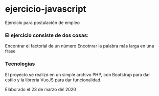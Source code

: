 # ejercicio-javascript
Ejercicio para postulación de empleo


### El ejercicio consiste de dos cosas: 
Encontrar el factorial de un número
Encotnrar la palabra más larga en una frase

### Tecnologías
El proyecto se realizó en un simple archivo PHP, con Bootstrap para dar estilo y la libreria VueJS para dar funcionalidad.

Elaborado el 23 de marzo del 2020
